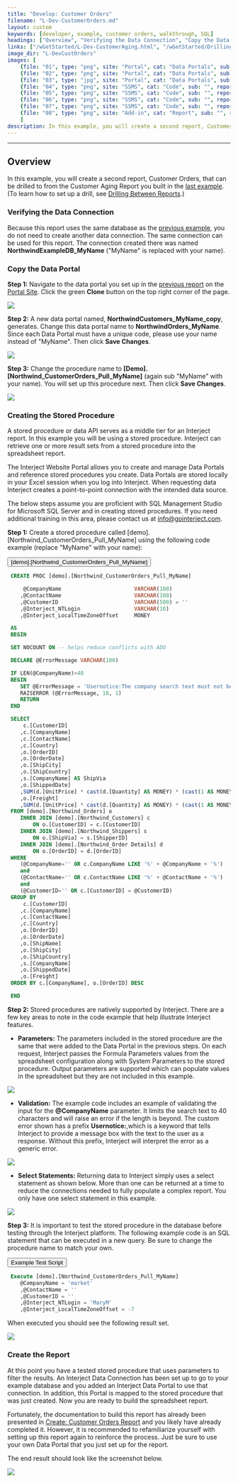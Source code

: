 ```yaml
---
title: "Develop: Customer Orders"
filename: "L-Dev-CustomerOrders.md"
layout: custom
keywords: [developer, example, customer orders, walkthrough, SQL]
headings: ["Overview", "Verifying the Data Connection", "Copy the Data Portal", "Creating the Stored Procedure", "Create the Report"]
links: ["/wGetStarted/L-Dev-CustomerAging.html", "/wGetStarted/Drilling-Between-Reports.html", "/wGetStarted/L-Dev-CustomerAging.html#setting-up-the-data-connection", "/wGetStarted/L-Dev-CustomerAging.html#setting-up-the-data-portal", "https://portal.gointerject.com/DataPortals.html", "mailto:info@gointerject.com", "/wGetStarted/L-Create-CustomerOrders.html"]
image_dir: "L-DevCustOrders"
images: [
	{file: "01", type: "png", site: "Portal", cat: "Data Portals", sub: "Details", report: "", ribbon: "", config: ""}, 
	{file: "02", type: "png", site: "Portal", cat: "Data Portals", sub: "Details", report: "", ribbon: "", config: ""}, 
	{file: "03", type: "jpg", site: "Portal", cat: "Data Portals", sub: "Details", report: "", ribbon: "", config: ""}, 
	{file: "04", type: "png", site: "SSMS", cat: "Code", sub: "", report: "", ribbon: "", config: ""}, 
	{file: "05", type: "png", site: "SSMS", cat: "Code", sub: "", report: "", ribbon: "", config: ""}, 
	{file: "06", type: "png", site: "SSMS", cat: "Code", sub: "", report: "", ribbon: "", config: ""}, 
	{file: "07", type: "png", site: "SSMS", cat: "Code", sub: "", report: "", ribbon: "", config: ""}, 
	{file: "08", type: "png", site: "Add-in", cat: "Report", sub: "", report: "Customer Orders", ribbon: "", config: ""}
	]
description: In this example, you will create a second report, Customer Orders, that can be drilled to from the Customer Aging Report you built in the last example. This uses a report range.
---
```

* * *

## Overview

In this example, you will create a second report, Customer Orders, that can be drilled to from the Customer Aging Report you built in the [last example](/wGetStarted/L-Dev-CustomerAging.html). (To learn how to set up a drill, see [Drilling Between Reports](/wGetStarted/Drilling-Between-Reports.html).)

### Verifying the Data Connection

Because this report uses the same database as the [previous example](/wGetStarted/L-Dev-CustomerAging.html#setting-up-the-data-connection), you do not need to create another data connection. The same connection can be used for this report. The connection created there was named **NorthwindExampleDB_MyName** ("MyName" is replaced with your name).

### Copy the Data Portal

**Step 1:** Navigate to the data portal you set up in the [previous report](/wGetStarted/L-Dev-CustomerAging.html#setting-up-the-data-portal) on the [Portal Site](https://portal.gointerject.com/DataPortals.html). Click the green **Clone** button on the top right corner of the page.

![](/images/L-DevCustOrders/01.png)
<br>

**Step 2:** A new data portal named, **NorthwindCustomers_MyName_copy**, generates. Change this data portal name to **NorthwindOrders_MyName**. Since each Data Portal must have a unique code, please use your name instead of "MyName". Then click **Save Changes**.

![](/images/L-DevCustOrders/02.png)
<br>

**Step 3:** Change the procedure name to **[Demo].[Northwind_CustomerOrders_Pull_MyName]** (again sub "MyName" with your name). You will set up this procedure next. Then click **Save Changes**.

![](/images/L-DevCustOrders/03.jpg)
<br>

### Creating the Stored Procedure

A stored procedure or data API serves as a middle tier for an Interject report. In this example you will be using a stored procedure. Interject can retrieve one or more result sets from a stored procedure into the spreadsheet report.

The Interject Website Portal allows you to create and manage Data Portals and reference stored procedures you create. Data Portals are stored locally in your Excel session when you log into Interject. When requesting data Interject creates a point-to-point connection with the intended data source.

The below steps assume you are proficient with SQL Management Studio for Microsoft SQL Server and in creating stored procedures. If you need additional training in this area, please contact us at [info@gointerject.com](mailto:info@gointerject.com).

**Step 1:** Create a stored procedure called [demo].[Northwind_CustomerOrders_Pull_MyName] using the following code example (replace "MyName" with your name):

<button class="collapsible">\[demo\].\[Northwind_CustomerOrders_Pull_MyName\]</button>
<div markdown="1" class="panel">

```sql
 CREATE PROC [demo].[Northwind_CustomerOrders_Pull_MyName]

 	 @CompanyName						VARCHAR(100)
 	,@ContactName						VARCHAR(100)
 	,@CustomerID						VARCHAR(500) = ''
 	,@Interject_NTLogin					VARCHAR(10)
 	,@Interject_LocalTimeZoneOffset		MONEY

 AS
 BEGIN

 SET NOCOUNT ON -- helps reduce conflicts with ADO

 DECLARE @ErrorMessage VARCHAR(100)

 IF LEN(@CompanyName)>40
 BEGIN
 	SET @ErrorMessage = 'Usernotice:The company search text must not be more than 40 characters.'
 	RAISERROR (@ErrorMessage, 18, 1)
 	RETURN		
 END

 SELECT
 	 c.[CustomerID]
 	,c.[CompanyName]
 	,c.[ContactName]
 	,c.[Country]
 	,o.[OrderID]
 	,o.[OrderDate]
 	,o.[ShipCity]
 	,o.[ShipCountry]
 	,s.[CompanyName] AS ShipVia
 	,o.[ShippedDate]
 	,SUM(d.[UnitPrice] * cast(d.[Quantity] AS MONEY) * (cast(1 AS MONEY) -d.[Discount])) AS OrderAmount
 	,o.[Freight]
 	,SUM(d.[UnitPrice] * cast(d.[Quantity] AS MONEY) * (cast(1 AS MONEY) -d.[Discount])) + o.[Freight] AS TotalAmount
 FROM [demo].[Northwind_Orders] o
 	INNER JOIN [demo].[Northwind_Customers] c
 		ON o.[CustomerID] = c.[CustomerID]
 	INNER JOIN [demo].[Northwind_Shippers] s
 		ON o.[ShipVia] = s.[ShipperID]
 	INNER JOIN [demo].[Northwind_Order Details] d
 		ON o.[OrderID] = d.[OrderID]
 WHERE
 	(@CompanyName='' OR c.CompanyName LIKE '%' + @CompanyName + '%')
 	and
 	(@ContactName='' OR c.ContactName LIKE '%' + @ContactName + '%')
 	and
 	(@CustomerID='' OR c.[CustomerID] = @CustomerID)
 GROUP BY
 	 c.[CustomerID]
 	,c.[CompanyName]
 	,c.[ContactName]
 	,c.[Country]
 	,o.[OrderID]
 	,o.[OrderDate]
 	,o.[ShipName]
 	,o.[ShipCity]
 	,o.[ShipCountry]
 	,s.[CompanyName]
 	,o.[ShippedDate]
 	,o.[Freight]
 ORDER BY c.[CompanyName], o.[OrderID] DESC

 END
```

</div>

**Step 2:** Stored procedures are natively supported by Interject. There are a few key areas to note in the code example that help illustrate Interject features.

* **Parameters:** The parameters included in the stored procedure are the same that were added to the Data Portal in the previous steps. On each request, Interject passes the Formula Parameters values from the spreadsheet configuration along with System Parameters to the stored procedure. Output parameters are supported which can populate values in the spreadsheet but they are not included in this example.

![](/images/L-DevCustOrders/04.png)
<br>

* **Validation:** The example code includes an example of validating the input for the **@CompanyName** parameter. It limits the search text to 40 characters and will raise an error if the length is beyond. The custom error shown has a prefix **Usernotice:**,which is a keyword that tells Interject to provide a message box with the text to the user as a response. Without this prefix, Interject will interpret the error as a generic error.

![](/images/L-DevCustOrders/05.png)
<br>

* **Select Statements:** Returning data to Interject simply uses a select statement as shown below. More than one can be returned at a time to reduce the connections needed to fully populate a complex report. You only have one select statement in this example.

![](/images/L-DevCustOrders/06.png)
<br>

**Step 3:** It is important to test the stored procedure in the database before testing through the Interject platform. The following example code is an SQL statement that can be executed in a new query. Be sure to change the procedure name to match your own.

<button class="collapsible">Example Test Script</button>
<div markdown="1" class="panel">

```sql
 Execute [demo].[Northwind_CustomerOrders_Pull_MyName]
 	@CompanyName = 'market'
 	,@ContactName = ''
 	,@CustomerID = ''
 	,@Interject_NTLogin = 'MaryM'
 	,@Interject_LocalTimeZoneOffset = -7
```

</div>

When executed you should see the following result set.

![](/images/L-DevCustOrders/07.png)
<br>

### Create the Report

At this point you have a tested stored procedure that uses parameters to filter the results. An Interject Data Connection has been set up to go to your example database and you added an Interject Data Portal to use that connection. In addition, this Portal is mapped to the stored procedure that was just created. Now you are ready to build the spreadsheet report.

Fortunately, the documentation to build this report has already been presented in [Create: Customer Orders Report](/wGetStarted/L-Create-CustomerOrders.html) and you likely have already completed it. However, it is recommended to refamiliarize yourself with setting up this report again to reinforce the process. Just be sure to use your own Data Portal that you just set up for the report.

The end result should look like the screenshot below.

![](/images/L-DevCustOrders/08.png)
<br>
